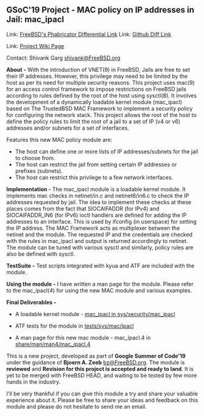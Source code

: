 ## GSoC'19 Project - MAC policy on IP addresses in Jail: mac_ipacl

Link: [FreeBSD's Phabricator Differential Link](https://reviews.freebsd.org/D20967)
Link: [Github Diff Link](https://github.com/freebsd/freebsd/compare/master...shivankgarg98:shivank_MACPolicyIPAddressJail)

Link: [Project Wiki Page](https://wiki.freebsd.org/SummerOfCode2019Projects/MACPolicyIPAddressJail)

Contact:  Shivank Garg <shivank@FreeBSD.org>

**About -**  With the introduction of VNET(9) in FreeBSD, Jails are free to
set their IP addresses. However, this privilege may need to be limited by
the host as per its need for multiple security reasons.
This project uses mac(9) for an access control framework to impose
restrictions on FreeBSD jails according to rules defined by the root of the
host using sysctl(8). It involves the development of a dynamically loadable
kernel module (mac_ipacl) based on The TrustedBSD MAC Framework to
implement a security policy for configuring the network stack.
This project allows the root of the host to define the policy rules to
limit the root of a jail to a set of IP (v4 or v6) addresses and/or subnets
for a set of interfaces.

Features this new MAC policy module are:
-   The host can define one or more lists of IP addresses/subnets
for the jail to choose from.
-   The host can restrict the jail from setting certain IP addresses or
prefixes (subnets).
-   The host can restrict this privilege to a few network interfaces.

**Implementation -** The mac_ipacl module is a loadable kernel module. It
implements mac checks in netinet/in.c and netinet6/in6.c to check the IP
addresses requested by jail. The idea to implement these checks at these
places comes from the fact that SIOCAIFADDR (for IPv4) and
SIOCAIFADDR_IN6 (for IPv6) ioctl handlers are defined for adding the IP
addresses to an interface. This is used by ifconfig (in userspace) for
setting the IP address. The MAC Framework acts as multiplexer between the
netinet and the module. The requested IP and the credentials are checked
with the rules in mac_ipacl and output is returned accordingly to netinet.
The module can be tuned with various sysctl and similarly, policy rules are
also be defined with sysctl.

**TestSuite -** Test scripts integrated with kyua and ATF are included with
the module.

**Using the module -** I have written a man page for the module. Please
refer to the mac_ipacl(4) for using the new MAC module and various examples.

**Final Deliverables -**
-   A loadable kernel module -  [mac_ipacl in sys/security/mac_ipacl](https://github.com/shivankgarg98/freebsd/tree/shivank_MACPolicyIPAddressJail/sys/security/mac_ipacl)

-   ATF tests for the module in  [tests/sys/mac/ipacl](https://github.com/shivankgarg98/freebsd/tree/shivank_MACPolicyIPAddressJail/tests/sys/mac/ipacl)

-   A man page for this new mac module - mac_ipacl.4 in
 [share/man/man4/mac_ipacl.4](https://github.com/shivankgarg98/freebsd/blob/shivank_MACPolicyIPAddressJail/share/man/man4/mac_ipacl.4)


This is a new project, developed as part of **Google Summer of Code'19**
under the guidance of **Bjoern A. Zeeb** <bz@FreeBSD.org>. The module is
**reviewed** and **Revision for this project is accepted and ready to
land**. It is yet to be merged with FreeBSD HEAD, and waiting to be tested
by few more hands in the industry.

I'll be very thankful if you can give this module a try and share your
valuable experience about it. Please be free to share your ideas and
feedback on this module and please do not hesitate to send me an email.

